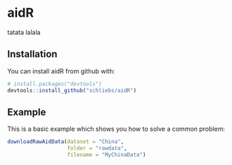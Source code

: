 
<!-- README.md is generated from README.Rmd. Please edit that file -->
aidR
====

tatata lalala

Installation
------------

You can install aidR from github with:

``` r
# install.packages("devtools")
devtools::install_github("schliebs/aidR")
```

Example
-------

This is a basic example which shows you how to solve a common problem:

``` r
downloadRawAidData(dataset = "China",
                   folder = "rawdata",
                   filename = "MyChinaData")
```

